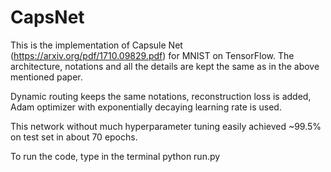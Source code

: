 # CapsNet

This is the implementation of Capsule Net (https://arxiv.org/pdf/1710.09829.pdf) for MNIST on TensorFlow. 
The architecture, notations and all the details are kept the same as in the above mentioned paper. 

Dynamic routing keeps the same notations, reconstruction loss is added, Adam 
optimizer with exponentially decaying learning rate is used.

This network without much hyperparameter tuning easily achieved ~99.5% on test set in about 70 epochs.

To run the code, type in the terminal
  python run.py
